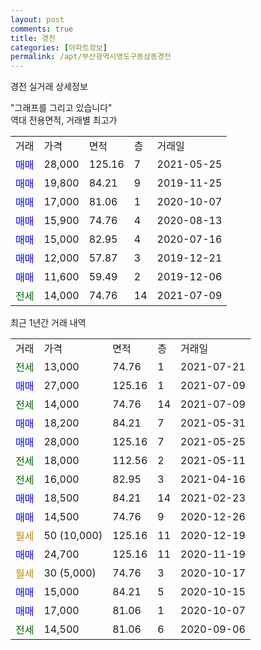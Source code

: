 ```yaml
---
layout: post
comments: true
title: 경전
categories: [아파트정보]
permalink: /apt/부산광역시영도구동삼동경전
---
```


경전 실거래 상세정보

<script type="text/javascript">
  google.charts.load('current', {'packages':['line', 'corechart']});
  google.charts.setOnLoadCallback(drawChart);

  function drawChart() {
    var data = new google.visualization.DataTable();
    data.addColumn('date', '거래일');
    data.addColumn('number', "매매");
    data.addColumn('number', "전세");
    data.addColumn('number', "전매");

    data.addRows([[new Date(Date.parse("2021-07-21")), null, 13000, null], [new Date(Date.parse("2021-07-09")), 27000, null, null], [new Date(Date.parse("2021-07-09")), null, 14000, null], [new Date(Date.parse("2021-05-31")), 18200, null, null], [new Date(Date.parse("2021-05-25")), 28000, null, null], [new Date(Date.parse("2021-05-11")), null, 18000, null], [new Date(Date.parse("2021-04-16")), null, 16000, null], [new Date(Date.parse("2021-02-23")), 18500, null, null], [new Date(Date.parse("2020-12-26")), 14500, null, null], [new Date(Date.parse("2020-12-19")), null, null, null], [new Date(Date.parse("2020-11-19")), 24700, null, null], [new Date(Date.parse("2020-10-17")), null, null, null], [new Date(Date.parse("2020-10-15")), 15000, null, null], [new Date(Date.parse("2020-10-07")), 17000, null, null], [new Date(Date.parse("2020-09-06")), null, 14500, null]]);

    var options = {
      hAxis: {
        format: 'yyyy/MM/dd'
      },    
      lineWidth: 0,
      pointsVisible: true,    
      title: '최근 1년간 유형별 실거래가 분포',
      legend: { position: 'bottom' }
    };

    var formatter = new google.visualization.NumberFormat({pattern:'###,###'} );
    formatter.format(data, 1);
    formatter.format(data, 2);
    
    setTimeout(function() {
        var chart = new google.visualization.LineChart(document.getElementById('columnchart_material'));
        chart.draw(data, (options));
        document.getElementById('loading').style.display = 'none';
    }, 1000);
  }
</script>


<div id="loading" style="z-index:20; display: block; margin-left: 0px">"그래프를 그리고 있습니다"</div>
<div id="columnchart_material" style="width: 95%; margin-left: 0px; display: block"></div>
<!-- contents start -->
역대 전용면적, 거래별 최고가
<table class="sortable">
    <tr>
      <td>거래</td>
      <td>가격</td>
      <td>면적</td>
      <td>층</td>
      <td>거래일</td>
    </tr>
        <tr>
          <td><a style="color: blue">매매</a></td>
          <td>28,000</td>
          <td>125.16</td>
          <td>7</td>
          <td>2021-05-25</td>
        </tr>            <tr>
          <td><a style="color: blue">매매</a></td>
          <td>19,800</td>
          <td>84.21</td>
          <td>9</td>
          <td>2019-11-25</td>
        </tr>            <tr>
          <td><a style="color: blue">매매</a></td>
          <td>17,000</td>
          <td>81.06</td>
          <td>1</td>
          <td>2020-10-07</td>
        </tr>            <tr>
          <td><a style="color: blue">매매</a></td>
          <td>15,900</td>
          <td>74.76</td>
          <td>4</td>
          <td>2020-08-13</td>
        </tr>            <tr>
          <td><a style="color: blue">매매</a></td>
          <td>15,000</td>
          <td>82.95</td>
          <td>4</td>
          <td>2020-07-16</td>
        </tr>            <tr>
          <td><a style="color: blue">매매</a></td>
          <td>12,000</td>
          <td>57.87</td>
          <td>3</td>
          <td>2019-12-21</td>
        </tr>            <tr>
          <td><a style="color: blue">매매</a></td>
          <td>11,600</td>
          <td>59.49</td>
          <td>2</td>
          <td>2019-12-06</td>
        </tr>        
        <tr>
              <td><a style="color: darkgreen">전세</a></td>
              <td>14,000</td>
              <td>74.76</td>
              <td>14</td>
              <td>2021-07-09</td>
            </tr>        
    
</table>

최근 1년간 거래 내역

<table class="sortable">
    <tr>
      <td>거래</td>
      <td>가격</td>
      <td>면적</td>
      <td>층</td>
      <td>거래일</td>
    </tr>
    <tr>
      <td><a style="color: darkgreen">전세</a></td>
      <td>13,000</td>
      <td>74.76</td>
      <td>1</td>
      <td>2021-07-21</td>
    </tr>          <tr>
      <td><a style="color: blue">매매</a></td>
      <td>27,000</td>
      <td>125.16</td>
      <td>1</td>
      <td>2021-07-09</td>
    </tr>          <tr>
      <td><a style="color: darkgreen">전세</a></td>
      <td>14,000</td>
      <td>74.76</td>
      <td>14</td>
      <td>2021-07-09</td>
    </tr>          <tr>
      <td><a style="color: blue">매매</a></td>
      <td>18,200</td>
      <td>84.21</td>
      <td>7</td>
      <td>2021-05-31</td>
    </tr>          <tr>
      <td><a style="color: blue">매매</a></td>
      <td>28,000</td>
      <td>125.16</td>
      <td>7</td>
      <td>2021-05-25</td>
    </tr>          <tr>
      <td><a style="color: darkgreen">전세</a></td>
      <td>18,000</td>
      <td>112.56</td>
      <td>2</td>
      <td>2021-05-11</td>
    </tr>          <tr>
      <td><a style="color: darkgreen">전세</a></td>
      <td>16,000</td>
      <td>82.95</td>
      <td>3</td>
      <td>2021-04-16</td>
    </tr>          <tr>
      <td><a style="color: blue">매매</a></td>
      <td>18,500</td>
      <td>84.21</td>
      <td>14</td>
      <td>2021-02-23</td>
    </tr>          <tr>
      <td><a style="color: blue">매매</a></td>
      <td>14,500</td>
      <td>74.76</td>
      <td>9</td>
      <td>2020-12-26</td>
    </tr>          <tr>
      <td><a style="color: darkgoldenrod">월세</a></td>
      <td>50 (10,000)</td>
      <td>125.16</td>
      <td>11</td>
      <td>2020-12-19</td>
    </tr>          <tr>
      <td><a style="color: blue">매매</a></td>
      <td>24,700</td>
      <td>125.16</td>
      <td>11</td>
      <td>2020-11-19</td>
    </tr>          <tr>
      <td><a style="color: darkgoldenrod">월세</a></td>
      <td>30 (5,000)</td>
      <td>74.76</td>
      <td>3</td>
      <td>2020-10-17</td>
    </tr>          <tr>
      <td><a style="color: blue">매매</a></td>
      <td>15,000</td>
      <td>84.21</td>
      <td>5</td>
      <td>2020-10-15</td>
    </tr>          <tr>
      <td><a style="color: blue">매매</a></td>
      <td>17,000</td>
      <td>81.06</td>
      <td>1</td>
      <td>2020-10-07</td>
    </tr>          <tr>
      <td><a style="color: darkgreen">전세</a></td>
      <td>14,500</td>
      <td>81.06</td>
      <td>6</td>
      <td>2020-09-06</td>
    </tr>      </table>
<!-- contents end -->    

